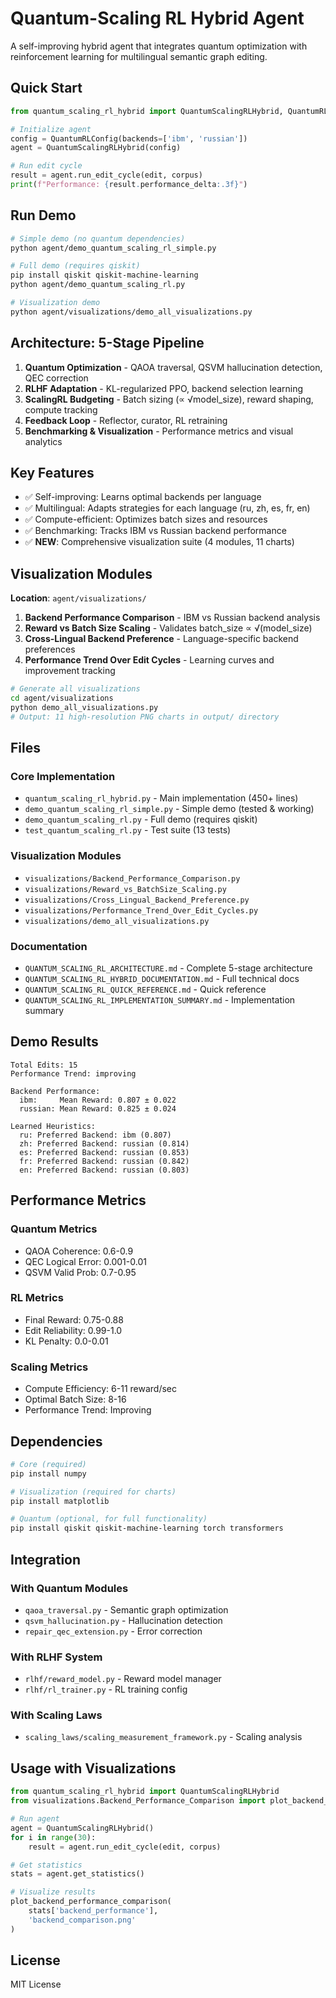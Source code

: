 # Quantum-Scaling RL Hybrid Agent

A self-improving hybrid agent that integrates quantum optimization with reinforcement learning for multilingual semantic graph editing.

## Quick Start

```python
from quantum_scaling_rl_hybrid import QuantumScalingRLHybrid, QuantumRLConfig

# Initialize agent
config = QuantumRLConfig(backends=['ibm', 'russian'])
agent = QuantumScalingRLHybrid(config)

# Run edit cycle
result = agent.run_edit_cycle(edit, corpus)
print(f"Performance: {result.performance_delta:.3f}")
```

## Run Demo

```bash
# Simple demo (no quantum dependencies)
python agent/demo_quantum_scaling_rl_simple.py

# Full demo (requires qiskit)
pip install qiskit qiskit-machine-learning
python agent/demo_quantum_scaling_rl.py

# Visualization demo
python agent/visualizations/demo_all_visualizations.py
```

## Architecture: 5-Stage Pipeline

1. **Quantum Optimization** - QAOA traversal, QSVM hallucination detection, QEC correction
2. **RLHF Adaptation** - KL-regularized PPO, backend selection learning
3. **ScalingRL Budgeting** - Batch sizing (∝ √model_size), reward shaping, compute tracking
4. **Feedback Loop** - Reflector, curator, RL retraining
5. **Benchmarking & Visualization** - Performance metrics and visual analytics

## Key Features

- ✅ Self-improving: Learns optimal backends per language
- ✅ Multilingual: Adapts strategies for each language (ru, zh, es, fr, en)
- ✅ Compute-efficient: Optimizes batch sizes and resources
- ✅ Benchmarking: Tracks IBM vs Russian backend performance
- ✅ **NEW**: Comprehensive visualization suite (4 modules, 11 charts)

## Visualization Modules

**Location**: `agent/visualizations/`

1. **Backend Performance Comparison** - IBM vs Russian backend analysis
2. **Reward vs Batch Size Scaling** - Validates batch_size ∝ √(model_size)
3. **Cross-Lingual Backend Preference** - Language-specific backend preferences
4. **Performance Trend Over Edit Cycles** - Learning curves and improvement tracking

```bash
# Generate all visualizations
cd agent/visualizations
python demo_all_visualizations.py
# Output: 11 high-resolution PNG charts in output/ directory
```

## Files

### Core Implementation
- `quantum_scaling_rl_hybrid.py` - Main implementation (450+ lines)
- `demo_quantum_scaling_rl_simple.py` - Simple demo (tested & working)
- `demo_quantum_scaling_rl.py` - Full demo (requires qiskit)
- `test_quantum_scaling_rl.py` - Test suite (13 tests)

### Visualization Modules
- `visualizations/Backend_Performance_Comparison.py`
- `visualizations/Reward_vs_BatchSize_Scaling.py`
- `visualizations/Cross_Lingual_Backend_Preference.py`
- `visualizations/Performance_Trend_Over_Edit_Cycles.py`
- `visualizations/demo_all_visualizations.py`

### Documentation
- `QUANTUM_SCALING_RL_ARCHITECTURE.md` - Complete 5-stage architecture
- `QUANTUM_SCALING_RL_HYBRID_DOCUMENTATION.md` - Full technical docs
- `QUANTUM_SCALING_RL_QUICK_REFERENCE.md` - Quick reference
- `QUANTUM_SCALING_RL_IMPLEMENTATION_SUMMARY.md` - Implementation summary

## Demo Results

```
Total Edits: 15
Performance Trend: improving

Backend Performance:
  ibm:     Mean Reward: 0.807 ± 0.022
  russian: Mean Reward: 0.825 ± 0.024

Learned Heuristics:
  ru: Preferred Backend: ibm (0.807)
  zh: Preferred Backend: russian (0.814)
  es: Preferred Backend: russian (0.853)
  fr: Preferred Backend: russian (0.842)
  en: Preferred Backend: russian (0.803)
```

## Performance Metrics

### Quantum Metrics
- QAOA Coherence: 0.6-0.9
- QEC Logical Error: 0.001-0.01
- QSVM Valid Prob: 0.7-0.95

### RL Metrics
- Final Reward: 0.75-0.88
- Edit Reliability: 0.99-1.0
- KL Penalty: 0.0-0.01

### Scaling Metrics
- Compute Efficiency: 6-11 reward/sec
- Optimal Batch Size: 8-16
- Performance Trend: Improving

## Dependencies

```bash
# Core (required)
pip install numpy

# Visualization (required for charts)
pip install matplotlib

# Quantum (optional, for full functionality)
pip install qiskit qiskit-machine-learning torch transformers
```

## Integration

### With Quantum Modules
- `qaoa_traversal.py` - Semantic graph optimization
- `qsvm_hallucination.py` - Hallucination detection
- `repair_qec_extension.py` - Error correction

### With RLHF System
- `rlhf/reward_model.py` - Reward model manager
- `rlhf/rl_trainer.py` - RL training config

### With Scaling Laws
- `scaling_laws/scaling_measurement_framework.py` - Scaling analysis

## Usage with Visualizations

```python
from quantum_scaling_rl_hybrid import QuantumScalingRLHybrid
from visualizations.Backend_Performance_Comparison import plot_backend_performance_comparison

# Run agent
agent = QuantumScalingRLHybrid()
for i in range(30):
    result = agent.run_edit_cycle(edit, corpus)

# Get statistics
stats = agent.get_statistics()

# Visualize results
plot_backend_performance_comparison(
    stats['backend_performance'],
    'backend_comparison.png'
)
```

## License

MIT License
